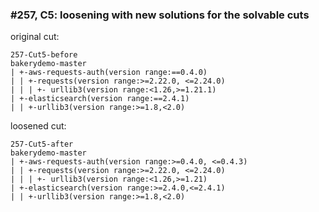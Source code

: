 ### #257, C5: loosening with new solutions for the solvable cuts
original cut:

```
257-Cut5-before
bakerydemo-master
| +-aws-requests-auth(version range:==0.4.0)
| | +-requests(version range:>=2.22.0, <=2.24.0)
| | | +- urllib3(version range:<1.26,>=1.21.1)
| +-elasticsearch(version range:==2.4.1)
| | +-urllib3(version range:>=1.8,<2.0)
```




loosened cut:
```
257-Cut5-after
bakerydemo-master
| +-aws-requests-auth(version range:>=0.4.0, <=0.4.3) 
| | +-requests(version range:>=2.22.0, <=2.24.0) 
| | | +- urllib3(version range:<1.26,>=1.21) 
| +-elasticsearch(version range:>=2.4.0,<=2.4.1)
| | +-urllib3(version range:>=1.8,<2.0)
```


